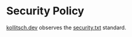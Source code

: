 # Security Policy

[kollitsch.dev](https://kollitsch.dev) observes the [security.txt](https://securitytxt.org/) standard.
